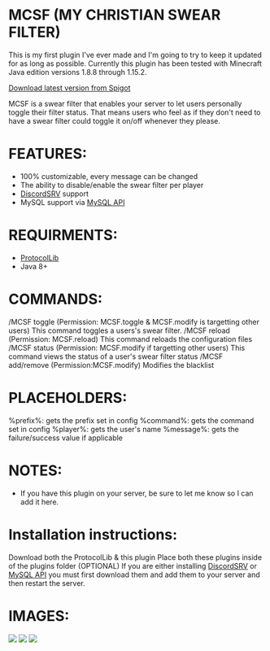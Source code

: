 # MCSF (MY CHRISTIAN SWEAR FILTER)
This is my first plugin I've ever made and I'm going to try to keep it updated for as long as possible.
Currently this plugin has been tested with Minecraft Java edition versions 1.8.8 through 1.15.2.

[Download latest version from Spigot](https://www.spigotmc.org/resources/mcsf-my-christian-swear-filter-100-customizable.54115/)

MCSF is a swear filter that enables your server to let users personally toggle their filter status. That means users who feel as if they don't need to have a swear filter could toggle it on/off whenever they please.

# FEATURES:
- 100% customizable, every message can be changed
- The ability to disable/enable the swear filter per player
- [DiscordSRV](https://www.spigotmc.org/resources/discordsrv.18494/) support
- MySQL support via [MySQL API](https://www.spigotmc.org/resources/mysql-api.23932/)

# REQUIRMENTS:
- [ProtocolLib](https://www.spigotmc.org/resources/protocollib.1997/)
- Java 8+

# COMMANDS:
/MCSF toggle <player> (Permission: MCSF.toggle & MCSF.modify is targetting other users)
This command toggles a users's swear filter.
/MCSF reload (Permission: MCSF.reload)
This command reloads the configuration files
/MCSF status <player> (Permission: MCSF.modify if targetting other users)
This command views the status of a user's swear filter status
/MCSF add/remove <word> (Permission:MCSF.modify)
Modifies the blacklist

# PLACEHOLDERS:
%prefix%: gets the prefix set in config
%command%: gets the command set in config
%player%: gets the user's name
%message%: gets the failure/success value if applicable

# NOTES:
- If you have this plugin on your server, be sure to let me know so I can add it here.

# Installation instructions:
Download both the ProtocolLib & this plugin
Place both these plugins inside of the plugins folder
(OPTIONAL)
If you are either installing [DiscordSRV](https://www.spigotmc.org/resources/discordsrv.18494/) or [MySQL API](https://www.spigotmc.org/resources/mysql-api.23932/) you must first download them and add them to your server and then restart the server.

# IMAGES:
![](https://oof.ddns.net/u/05.31.01-05.05.20.png)
![](https://oof.ddns.net/u/05.29.04-05.05.20.png)
![](https://oof.ddns.net/u/05.28.55-05.05.20.png)
